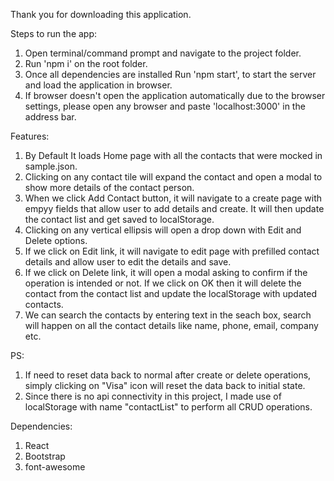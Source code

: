 Thank you for downloading this application.

Steps to run the app:
1. Open terminal/command prompt and navigate to the project folder.
2. Run 'npm i' on the root folder.
2. Once all dependencies are installed Run 'npm start', to start the server and load the application in browser. 
3. If browser doesn't open the application automatically due to the browser settings, please open any browser and paste 'localhost:3000' in the address bar.


Features:
1. By Default It loads Home page with all the contacts that were mocked in sample.json.
2. Clicking on any contact tile will expand the contact and open a modal to show more details of the contact person.
3. When we click Add Contact button, it will navigate to a create page with empyy fields that allow user to add details and create. It will then update the contact list and get saved to localStorage.
3. Clicking on any vertical ellipsis will open a drop down with Edit and Delete options.
4. If we click on Edit link, it will navigate to edit page with prefilled contact details and allow user to edit the details and save.
5. If we click on Delete link, it will open a modal asking to confirm if the operation is intended or not. If we click on OK then it will delete the contact from the contact list and update the localStorage with updated contacts.
6. We can search the contacts by entering text in the seach box, search will happen on all the contact details like name, phone, email, company etc. 


PS:
1. If need to reset data back to normal after create or delete operations, simply clicking on "Visa" icon will reset the data back to initial state. 
2. Since there is no api connectivity in this project, I made use of localStorage with name "contactList" to perform all CRUD operations.

Dependencies:
1. React
2. Bootstrap
3. font-awesome




